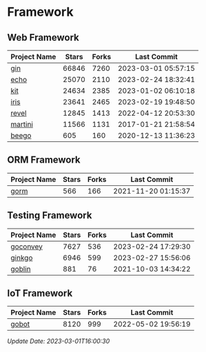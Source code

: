 # Framework

## Web Framework
| Project Name | Stars | Forks | Last Commit |
| ------------ | ----- | ----- | ----------- |
| [gin](https://github.com/gin-gonic/gin) | 66846 | 7260 | 2023-03-01 05:57:15 |
| [echo](https://github.com/labstack/echo) | 25070 | 2110 | 2023-02-24 18:32:41 |
| [kit](https://github.com/go-kit/kit) | 24634 | 2385 | 2023-01-02 06:10:18 |
| [iris](https://github.com/kataras/iris) | 23641 | 2465 | 2023-02-19 19:48:50 |
| [revel](https://github.com/revel/revel) | 12845 | 1413 | 2022-04-12 20:53:30 |
| [martini](https://github.com/go-martini/martini) | 11566 | 1131 | 2017-01-21 21:58:54 |
| [beego](https://github.com/astaxie/beego) | 605 | 160 | 2020-12-13 11:36:23 |

## ORM Framework
| Project Name | Stars | Forks | Last Commit |
| ------------ | ----- | ----- | ----------- |
| [gorm](https://github.com/jinzhu/gorm) | 566 | 166 | 2021-11-20 01:15:37 |

## Testing Framework
| Project Name | Stars | Forks | Last Commit |
| ------------ | ----- | ----- | ----------- |
| [goconvey](https://github.com/smartystreets/goconvey) | 7627 | 536 | 2023-02-24 17:29:30 |
| [ginkgo](https://github.com/onsi/ginkgo) | 6946 | 599 | 2023-02-27 15:56:06 |
| [goblin](https://github.com/franela/goblin) | 881 | 76 | 2021-10-03 14:34:22 |

## IoT Framework
| Project Name | Stars | Forks | Last Commit |
| ------------ | ----- | ----- | ----------- |
| [gobot](https://github.com/hybridgroup/gobot) | 8120 | 999 | 2022-05-02 19:56:19 |

*Update Date: 2023-03-01T16:00:30*